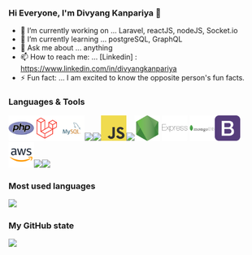### Hi Everyone, I'm Divyang Kanpariya 👋

- 🔭 I’m currently working on ... Laravel, reactJS, nodeJS, Socket.io
- 🌱 I’m currently learning ... postgreSQL, GraphQL
- 💬 Ask me about ... anything
- 📫 How to reach me: ... [Linkedin] : https://www.linkedin.com/in/divyangkanpariya
- ⚡ Fun fact: ... I am excited to know the opposite person's fun facts.

### Languages & Tools
<img height=50 src="https://raw.githubusercontent.com/github/explore/ccc16358ac4530c6a69b1b80c7223cd2744dea83/topics/php/php.png"/><img height=50 src="https://raw.githubusercontent.com/github/explore/56a826d05cf762b2b50ecbe7d492a839b04f3fbf/topics/laravel/laravel.png"/><img height=50 src="https://raw.githubusercontent.com/github/explore/80688e429a7d4ef2fca1e82350fe8e3517d3494d/topics/mysql/mysql.png"/><img height=50 src="https://cdn.jsdelivr.net/gh/devicons/devicon/icons/html5/html5-original.svg" /><img height=50 src="https://cdn.jsdelivr.net/gh/devicons/devicon/icons/css3/css3-original.svg" /><img height=50 src="https://raw.githubusercontent.com/github/explore/80688e429a7d4ef2fca1e82350fe8e3517d3494d/topics/javascript/javascript.png" /><img height=50 src="https://cdn.jsdelivr.net/gh/devicons/devicon/icons/react/react-original.svg" /><img height=50 src="https://raw.githubusercontent.com/github/explore/80688e429a7d4ef2fca1e82350fe8e3517d3494d/topics/nodejs/nodejs.png" />
<img height=50 src="https://raw.githubusercontent.com/github/explore/80688e429a7d4ef2fca1e82350fe8e3517d3494d/topics/express/express.png" />
<img height=50 src="https://raw.githubusercontent.com/github/explore/80688e429a7d4ef2fca1e82350fe8e3517d3494d/topics/mongodb/mongodb.png" /><img height=50 src="https://raw.githubusercontent.com/github/explore/80688e429a7d4ef2fca1e82350fe8e3517d3494d/topics/bootstrap/bootstrap.png"/>
<img height=50 src="https://raw.githubusercontent.com/github/explore/fbceb94436312b6dacde68d122a5b9c7d11f9524/topics/aws/aws.png"/><img height=50 src="https://cdn.jsdelivr.net/gh/devicons/devicon/icons/git/git-plain.svg"/><img height=50 src="https://cdn.jsdelivr.net/gh/devicons/devicon/icons/github/github-original.svg"/>

### Most used languages
<img src="https://github-readme-stats.vercel.app/api/top-langs?username=dkbestt&layout=compact"/>

### My GitHub state
<img src="https://github-readme-stats.vercel.app/api?username=dkbestt&show_icons=true&theme=dark"/>

